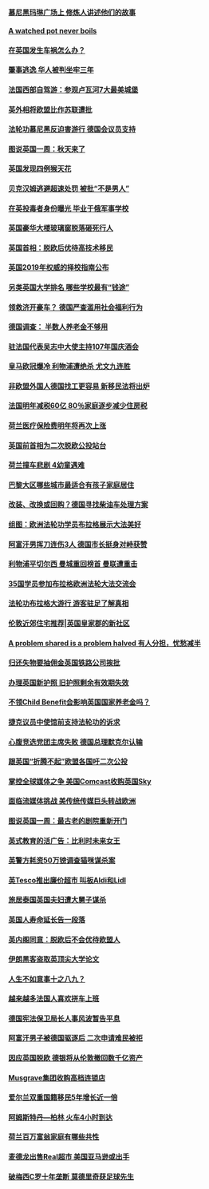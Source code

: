 #### [慕尼黑玛琳广场上 修炼人讲述他们的故事](../pages/nsc974/n10762990.md?t=10071231) 

#### [A watched pot never boils](../pages/nsc974/n10763822.md?t=10071231) 

#### [在英国发生车祸怎么办？](../pages/nsc974/n10763811.md?t=10071231) 

#### [肇事逃逸 华人被判坐牢三年](../pages/nsc974/n10763799.md?t=10071231) 

#### [法国西部自驾游：参观卢瓦河7大最美城堡](../pages/nsc974/n10760218.md?t=10071231) 

#### [英外相将欧盟比作苏联遭批](../pages/nsc974/n10761274.md?t=10071231) 

#### [法轮功慕尼黑反迫害游行 德国会议员支持](../pages/nsc974/n10760664.md?t=10071231) 

#### [图说英国一周：秋天来了](../pages/nsc974/n10761380.md?t=10071231) 

#### [英国发现四例猴天花](../pages/nsc974/n10761362.md?t=10071231) 

#### [贝克汉姆逃避超速处罚 被批“不是男人”](../pages/nsc974/n10761349.md?t=10071231) 

#### [在英投毒者身份曝光 毕业于俄军事学校](../pages/nsc974/n10761338.md?t=10071231) 

#### [英国豪华大楼玻璃窗脱落砸死行人](../pages/nsc974/n10761334.md?t=10071231) 

#### [英国首相：脱欧后优待高技术移民](../pages/nsc974/n10761323.md?t=10071231) 

#### [英国2019年权威的择校指南公布](../pages/nsc974/n10761253.md?t=10071231) 

#### [另类英国大学排名 哪些学校最有“钱途”](../pages/nsc974/n10760972.md?t=10071231) 

#### [领救济开豪车？ 德国严查滥用社会福利行为](../pages/nsc974/n10760730.md?t=10071231) 

#### [德国调查：  半数人养老金不够用](../pages/nsc974/n10760552.md?t=10071231) 

#### [驻法国代表吴志中大使主持107年国庆酒会](../pages/nsc974/n10760458.md?t=10071231) 

#### [皇马欧冠爆冷 利物浦遭绝杀 尤文九连胜](../pages/nsc974/n10759476.md?t=10071231) 

#### [非欧盟外国人德国找工更容易 新移民法将出炉](../pages/nsc974/n10758904.md?t=10071231) 

#### [法国明年减税60亿 80％家庭逐步减少住房税](../pages/nsc974/n10758112.md?t=10071231) 

#### [荷兰医疗保险费明年将再次上涨](../pages/nsc974/n10758614.md?t=10071231) 

#### [英国前首相为二次脱欧公投站台](../pages/nsc974/n10756382.md?t=10071231) 

#### [荷兰撞车悲剧 4幼童遇难](../pages/nsc974/n10758529.md?t=10071231) 

#### [巴黎大区哪些城市最适合有孩子家庭居住](../pages/nsc974/n10758451.md?t=10071231) 

#### [改装、改换或回购？德国寻找柴油车处理方案](../pages/nsc974/n10755781.md?t=10071231) 

#### [组图：欧洲法轮功学员布拉格展示大法美好](../pages/nsc974/n10756084.md?t=10071231) 

#### [阿富汗男挥刀连伤3人 德国市长挺身对峙获赞](../pages/nsc974/n10755624.md?t=10071231) 

#### [利物浦平切尔西 曼城重回榜首 曼联遭重击](../pages/nsc974/n10752442.md?t=10071231) 

#### [35国学员参加布拉格欧洲法轮大法交流会](../pages/nsc974/n10751371.md?t=10071231) 

#### [法轮功布拉格大游行 游客驻足了解真相](../pages/nsc974/n10749360.md?t=10071231) 

#### [伦敦近郊住宅推荐|英国皇家郡的新社区](../pages/nsc974/n10748402.md?t=10071231) 

#### [A problem shared is a problem halved 有人分担，忧愁减半](../pages/nsc974/n10748007.md?t=10071231) 

#### [归还失物要抽佣金英国铁路公司挨批](../pages/nsc974/n10747998.md?t=10071231) 

#### [办理英国新护照 旧护照剩余有效期失效](../pages/nsc974/n10747991.md?t=10071231) 

#### [不领Child Benefit会影响英国国家养老金吗？](../pages/nsc974/n10747977.md?t=10071231) 

#### [捷克议员中使馆前支持法轮功的诉求](../pages/nsc974/n10747691.md?t=10071231) 

#### [心腹竞选党团主席失败 德国总理默克尔认输](../pages/nsc974/n10746576.md?t=10071231) 

#### [跟英国“折腾不起”欧盟各国吁二次公投](../pages/nsc974/n10746245.md?t=10071231) 

#### [掌控全球媒体之争 美国Comcast收购英国Sky](../pages/nsc974/n10746184.md?t=10071231) 

#### [面临流媒体挑战 美传统传媒巨头转战欧洲](../pages/nsc974/n10746233.md?t=10071231) 

#### [图说英国一周：最古老的剧院重新开门](../pages/nsc974/n10746284.md?t=10071231) 

#### [英式教育的活广告：比利时未来女王](../pages/nsc974/n10746280.md?t=10071231) 

#### [英警方耗资50万镑调查猫咪谋杀案](../pages/nsc974/n10746272.md?t=10071231) 

#### [英Tesco推出廉价超市 叫板Aldi和Lidl](../pages/nsc974/n10746265.md?t=10071231) 

#### [旅居泰国英国夫妇遭大舅子谋杀](../pages/nsc974/n10746263.md?t=10071231) 

#### [英国人寿命延长告一段落](../pages/nsc974/n10746259.md?t=10071231) 

#### [英内阁同意：脱欧后不会优待欧盟人](../pages/nsc974/n10746255.md?t=10071231) 

#### [伊朗黑客盗取英顶尖大学论文](../pages/nsc974/n10746250.md?t=10071231) 

#### [人生不如意事十之八九？](../pages/nsc974/n10745399.md?t=10071231) 

#### [越来越多法国人喜欢拼车上班](../pages/nsc974/n10743007.md?t=10071231) 

#### [德国宪法保卫局长人事风波暂告平息](../pages/nsc974/n10742793.md?t=10071231) 

#### [阿富汗男子被德国驱逐后 二次申请难民被拒](../pages/nsc974/n10742927.md?t=10071231) 

#### [因应英国脱欧 德银将从伦敦撤回数千亿资产](../pages/nsc974/n10739653.md?t=10071231) 

#### [Musgrave集团收购高档连锁店](../pages/nsc974/n10740570.md?t=10071231) 

#### [爱尔兰双重国籍移民5年增长近一倍](../pages/nsc974/n10740498.md?t=10071231) 

#### [阿姆斯特丹—柏林 火车4小时到达](../pages/nsc974/n10740435.md?t=10071231) 

#### [荷兰百万富翁家庭有哪些共性](../pages/nsc974/n10740251.md?t=10071231) 

#### [麦德龙出售Real超市  美国亚马逊或出手](../pages/nsc974/n10739571.md?t=10071231) 

#### [破梅西C罗十年垄断 莫德里奇获足球先生](../pages/nsc974/n10738647.md?t=10071231) 

